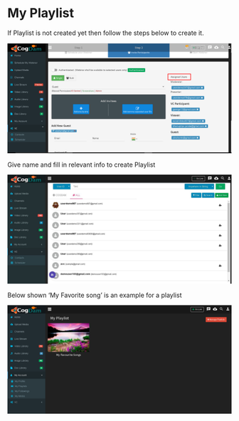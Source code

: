 # My Playlist

If Playlist is not created yet then follow the steps below to create it.

![](../.gitbook/assets/image%20%2873%29.png)

Give name and fill in relevant info to create Playlist

![](../.gitbook/assets/image%20%28153%29.png)

Below shown ‘My Favorite song’ is an example for a playlist

![](../.gitbook/assets/image%20%2821%29.png)


